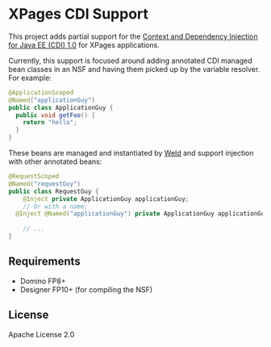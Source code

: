 # XPages CDI Support

This project adds partial support for the [Context and Dependency Injection for Java EE (CDI) 1.0](http://cdi-spec.org/) for XPages applications.

Currently, this support is focused around adding annotated CDI managed bean classes in an NSF and having them picked up by the variable resolver. For example:

```java
@ApplicationScoped
@Named("applicationGuy")
public class ApplicationGuy {
  public void getFoo() {
    return "hello";
  }
}
```

These beans are managed and instantiated by [Weld](http://weld.cdi-spec.org) and support injection with other annotated beans:

```java
@RequestScoped
@Named("requestGuy")
public class RequestGuy {
	@Inject private ApplicationGuy applicationGuy;
	// Or with a name:
  @Inject @Named("applicationGuy") private ApplicationGuy applicationGuy;
  
	// ...
}
```

## Requirements

- Domino FP8+
- Designer FP10+ (for compiling the NSF)

## License

Apache License 2.0